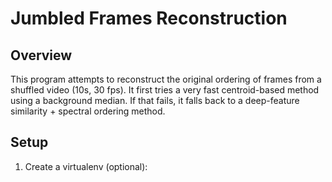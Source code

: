 # Jumbled Frames Reconstruction

## Overview
This program attempts to reconstruct the original ordering of frames from a shuffled video (10s, 30 fps). It first tries a very fast centroid-based method using a background median. If that fails, it falls back to a deep-feature similarity + spectral ordering method.

## Setup
1. Create a virtualenv (optional):